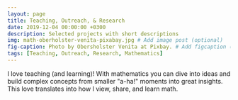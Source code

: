 ```yaml
---
layout: page
title: Teaching, Outreach, & Research
date: 2019-12-04 00:00:00 +0300
description: Selected projects with short descriptions
img: math-oberholster-venita-pixabay.jpg # Add image post (optional)
fig-caption: Photo by Obersholster Venita at Pixbay. # Add figcaption (optional)
tags: [Teaching, Outreach, Research, Mathematics] 
---
```


I love teaching (and learning)! With mathematics you can dive into ideas and build complex concepts from smaller "a-ha!" moments into great insights. This love translates into how I view, share, and learn math. 
